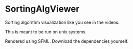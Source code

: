 # SortingAlgViewer
Sorting algorithm visualization like you see in the videos.

This is meant to be run on unix systems.

Rendered using SFML. Download the dependencies yourself.
